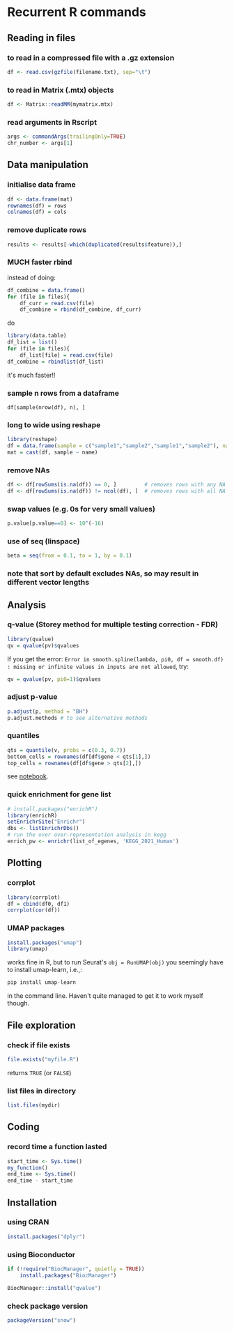 # Recurrent R commands

## Reading in files

### to read in a compressed file with a .gz extension

```R
df <- read.csv(gzfile(filename.txt), sep="\t")
```

### to read in Matrix (.mtx) objects

```R
df <- Matrix::readMM(mymatrix.mtx)
```

### read arguments in Rscript

```R
args <- commandArgs(trailingOnly=TRUE)
chr_number <- args[1]
```

## Data manipulation

### initialise data frame

```R
df <- data.frame(mat)
rownames(df) = rows
colnames(df) = cols 
```

### remove duplicate rows

```R
results <- results[-which(duplicated(results$feature)),]
```

### MUCH faster rbind

instead of doing:

```R
df_combine = data.frame()
for (file in files){
    df_curr = read.csv(file)
    df_combine = rbind(df_combine, df_curr)
```

do 

```R
library(data.table)
df_list = list()
for (file in files){
    df_list[file] = read.csv(file)
df_combine = rbindlist(df_list)
```

it's much faster!!

### sample n rows from a dataframe

```df[sample(nrow(df), n), ]```

### long to wide using reshape

```R
library(reshape)
df = data.frame(sample = c("sample1","sample2","sample1","sample2"), name = c("n1","n2","n2","n1"), value = c(1,2,3,4))
mat = cast(df, sample ~ name)
```

### remove NAs

```R
df <- df[rowSums(is.na(df)) == 0, ]         # removes rows with any NA
df <- df[rowSums(is.na(df)) != ncol(df), ]  # removes rows with all NA
```

### swap values (e.g. 0s for very small values)

```R
p.value[p.value==0] <- 10^(-16)
```

### use of seq (linspace)

```R
beta = seq(from = 0.1, to = 1, by = 0.1)
```

### note that sort by default excludes NAs, so may result in different vector lengths


## Analysis

### q-value (Storey method for multiple testing correction - FDR)

```R
library(qvalue)
qv = qvalue(pv)$qvalues
```

If you get the error: ```Error in smooth.spline(lambda, pi0, df = smooth.df) : missing or infinite values in inputs are not allowed```, try:

```R
qv = qvalue(pv, pi0=1)$qvalues
```

### adjust p-value

```R
p.adjust(p, method = "BH")
p.adjust.methods # to see alternative methods
```

### quantiles

```R
qts = quantile(v, probs = c(0.3, 0.7))
bottom_cells = rownames(df[df$gene < qts[1],])
top_cells = rownames(df[df$gene > qts[2],])
```

see [notebook](https://github.com/annacuomo/Anna_PhD_notebooks/blob/main/CellRegMap/neuroseq/June_2021/example_figure5_SLC35E2_step1.ipynb).

### quick enrichment for gene list

```R
# install.packages("enrichR")
library(enrichR)
setEnrichrSite("Enrichr")
dbs <- listEnrichrDbs()
# run the over over-representation analysis in kegg
enrich_pw <- enrichr(list_of_egenes, 'KEGG_2021_Human')
```

## Plotting

### corrplot

```R
library(corrplot)
df = cbind(df0, df1)
corrplot(cor(df))
```

### UMAP packages

```R
install.packages("umap")
library(umap)
```

works fine in R, but to run Seurat's ```obj = RunUMAP(obj)``` you seemingly have to install umap-learn, i.e.,:

```R
pip install umap-learn
```

in the command line. Haven't quite managed to get it to work myself though.

## File exploration

### check if file exists

```R
file.exists("myfile.R")
```

returns ```TRUE``` (or ```FALSE```)

### list files in directory

```R
list.files(mydir)
```

## Coding

### record time a function lasted

```R
start_time <- Sys.time()
my_function()
end_time <- Sys.time()
end_time - start_time
```

## Installation

### using CRAN

```R
install.packages("dplyr")
```

### using Bioconductor

```R
if (!require("BiocManager", quietly = TRUE))
    install.packages("BiocManager")

BiocManager::install("qvalue")
```

### check package version

```R
packageVersion("snow")
```




